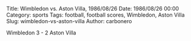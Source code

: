 Title: Wimbledon vs. Aston Villa, 1986/08/26
Date: 1986/08/26 00:00
Category: sports
Tags: football, football scores, Wimbledon, Aston Villa
Slug: wimbledon-vs-aston-villa
Author: carbonero


Wimbledon 3 - 2 Aston Villa
